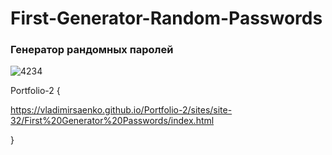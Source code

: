 # First-Generator-Random-Passwords
 
### Генератор рандомных паролей

![4234](https://user-images.githubusercontent.com/56477695/118372019-fccf0380-b5b7-11eb-8a4f-670830ceb8d6.png)

Portfolio-2 {

https://vladimirsaenko.github.io/Portfolio-2/sites/site-32/First%20Generator%20Passwords/index.html

}
